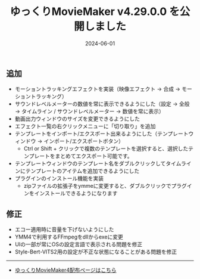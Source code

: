 ﻿---
title: ゆっくりMovieMaker v4.29.0.0 を公開しました
date: 2024-06-01
tags: [YMM4,お知らせ]
---
## 追加
- モーショントラッキングエフェクトを実装（映像エフェクト → 合成 → モーショントラッキング）
- サウンドレベルメーターの数値を常に表示できるようにした（設定 → 全般 → タイムライン /  サウンドレベルメーター → 数値を常に表示）
- 動画出力ウィンドウのサイズを変更できるようにした
- エフェクト一覧の右クリックメニューに「切り取り」を追加
- テンプレートをインポート/エクスポート出来るようにした（テンプレートウィンドウ → インポート/エクスポートボタン）
  - Ctrl or Shift + クリックで複数のテンプレートを選択すると、選択したテンプレートをまとめてエクスポート可能です。
- テンプレートウィンドウのテンプレート名をダブルクリックしてタイムラインにテンプレートのアイテムを追加できるようにした
- プラグインのインストール機能を実装
  - zipファイルの拡張子をymmeに変更すると、ダブルクリックでプラグインをインストールできるようになります
## 修正
- エコー適用時に音量を下げないようにした
- YMM4で利用するFFmpegをdllからexeに変更
- UIの一部が常にOSの設定言語で表示される問題を修正
- Style-Bert-VITS2用の設定が不正な状態になることがある問題を修正

---

- [ゆっくりMovieMaker4配布ページはこちら](../index.md)